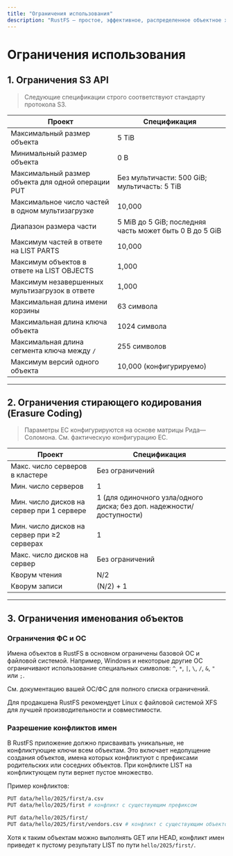 ```yaml
---
title: "Ограничения использования"
description: "RustFS — простое, эффективное, распределенное объектное хранилище. Полностью совместимо с S3 и распространяется по лицензии Apache 2.0."
---
```


# Ограничения использования

## 1. Ограничения S3 API

> Следующие спецификации строго соответствуют стандарту протокола S3.

| Проект | Спецификация |
| --------------------- | ---------------------------------- |
| Максимальный размер объекта | 5 TiB |
| Минимальный размер объекта | 0 B |
| Максимальный размер объекта для одной операции PUT | Без мультичасти: 500 GiB; мультичасть: 5 TiB |
| Максимальное число частей в одном мультизагрузке | 10,000 |
| Диапазон размера части | 5 MiB до 5 GiB; последняя часть может быть 0 B до 5 GiB |
| Максимум частей в ответе на LIST PARTS | 10,000 |
| Максимум объектов в ответе на LIST OBJECTS | 1,000 |
| Максимум незавершенных мультизагрузок в ответе | 1,000 |
| Максимальная длина имени корзины | 63 символа |
| Максимальная длина ключа объекта | 1024 символа |
| Максимальная длина сегмента ключа между `/` | 255 символов |
| Максимум версий одного объекта | 10,000 (конфигурируемо) |

---

## 2. Ограничения стирающего кодирования (Erasure Coding)

> Параметры EC конфигурируются на основе матрицы Рида—Соломона. См. фактическую конфигурацию EC.

| Проект | Спецификация |
| ---------------------------- | ------------------------------ |
| Макс. число серверов в кластере | Без ограничений |
| Мин. число серверов | 1 |
| Мин. число дисков на сервер при 1 сервере | 1 (для одиночного узла/одного диска; без доп. надежности/доступности) |
| Мин. число дисков на сервер при ≥2 серверах | 1 |
| Макс. число дисков на сервер | Без ограничений |
| Кворум чтения | N/2 |
| Кворум записи | (N/2) + 1 |

---

## 3. Ограничения именования объектов

### Ограничения ФС и ОС

Имена объектов в RustFS в основном ограничены базовой ОС и файловой системой. Например, Windows и некоторые другие ОС ограничивают использование специальных символов: `^`, `*`, `|`, `\`, `/`, `&`, `"` или `;`.

См. документацию вашей ОС/ФС для полного списка ограничений.

Для продакшена RustFS рекомендует Linux с файловой системой XFS для лучшей производительности и совместимости.

### Разрешение конфликтов имен

В RustFS приложение должно присваивать уникальные, не конфликтующие ключи всем объектам. Это включает недопущение создания объектов, имена которых конфликтуют с префиксами родительских или соседних объектов. При конфликте LIST на конфликтующем пути вернет пустое множество.

Пример конфликтов:

```bash
PUT data/hello/2025/first/a.csv
PUT data/hello/2025/first # конфликт с существующим префиксом

PUT data/hello/2025/first/
PUT data/hello/2025/first/vendors.csv # конфликт с существующим объектом
```

Хотя к таким объектам можно выполнять GET или HEAD, конфликт имен приведет к пустому результату LIST по пути `hello/2025/first/`.

